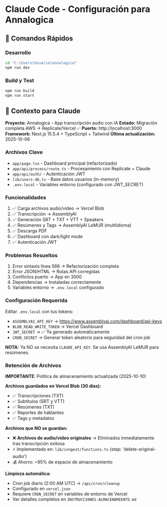 # Claude Code - Configuración para Annalogica

## 🚀 Comandos Rápidos

### Desarrollo
```bash
cd "C:\Users\Usuario\annalogica"
npm run dev
```

### Build y Test
```bash
npm run build
npm run start
```

## 🔧 Contexto para Claude

**Proyecto:** Annalogica - App transcripción audio con IA
**Estado:** Migración completa AWS → Replicate/Vercel ✅
**Puerto:** http://localhost:3000
**Framework:** Next.js 15.5.4 + TypeScript + Tailwind
**Última actualización:** 2025-10-06

### Archivos Clave
- `app/page.tsx` - Dashboard principal (refactorizado)
- `app/api/process/route.ts` - Procesamiento con Replicate + Claude
- `app/api/auth/` - Autenticación JWT
- `lib/users-db.ts` - Base datos usuarios (in-memory)
- `.env.local` - Variables entorno (configurado con JWT_SECRET)

### Funcionalidades
1. ✅ Carga archivos audio/video → Vercel Blob
2. ✅ Transcripción → AssemblyAI
3. ✅ Generación SRT + TXT + VTT + Speakers
4. ✅ Resúmenes y Tags → AssemblyAI LeMUR (multiidioma)
5. ✅ Descarga PDF
6. ✅ Dashboard con dark/light mode
7. ✅ Autenticación JWT

### Problemas Resueltos
1. Error sintaxis línea 566 → Refactorización completa
2. Error JSON/HTML → Rutas API corregidas
3. Conflictos puerto → App en 3000
4. Dependencias → Instaladas correctamente
5. Variables entorno → `.env.local` configurado

### Configuración Requerida
Editar `.env.local` con tus tokens:
- `ASSEMBLYAI_API_KEY` → https://www.assemblyai.com/dashboard/api-keys
- `BLOB_READ_WRITE_TOKEN` → Vercel Dashboard
- `JWT_SECRET` → ✅ Ya generado automáticamente
- `CRON_SECRET` → Generar token aleatorio para seguridad del cron job

**NOTA:** Ya NO se necesita `CLAUDE_API_KEY`. Se usa AssemblyAI LeMUR para resúmenes.

### Retención de Archivos
**IMPORTANTE**: Política de almacenamiento actualizada (2025-10-10)

**Archivos guardados en Vercel Blob (30 días):**
- ✅ Transcripciones (TXT)
- ✅ Subtítulos (SRT y VTT)
- ✅ Resúmenes (TXT)
- ✅ Reportes de hablantes
- ✅ Tags y metadatos

**Archivos que NO se guardan:**
- ❌ **Archivos de audio/video originales** → Eliminados inmediatamente tras transcripción exitosa
- ⚡ Implementado en: `lib/inngest/functions.ts` (step: 'delete-original-audio')
- 💰 Ahorro: ~95% de espacio de almacenamiento

**Limpieza automática:**
- Cron job diario (2:00 AM UTC) → `/api/cron/cleanup`
- Configurado en `vercel.json`
- Requiere `CRON_SECRET` en variables de entorno de Vercel
- Ver detalles completos en `INSTRUCCIONES-ALMACENAMIENTO.md`